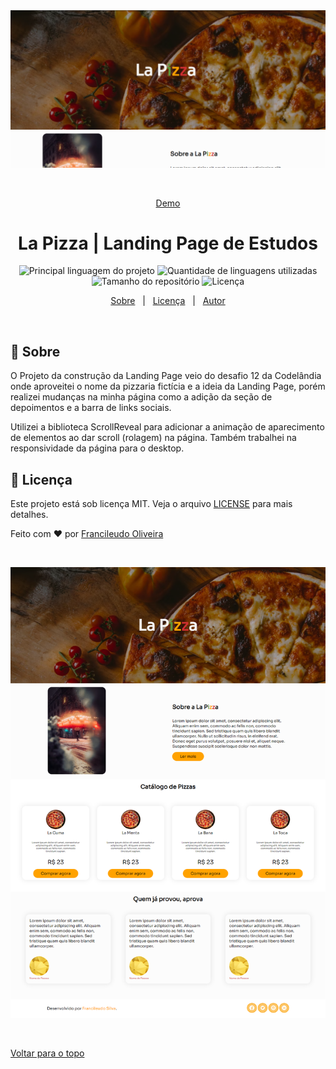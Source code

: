 <div align='center' id='top'>
<img src='./.github/imagem-para-banner.png' alt='Imagem de parte do site' />
 
&#xa0;
 
<a href='linkdosite'>Demo</a>
 
</div>
 
<h1 align='center'>La Pizza | Landing Page de Estudos</h1>
 
<p align='center'>
 
<img alt='Principal linguagem do projeto' src='https://img.shields.io/github/languages/top/fransilva0/la-pizza-landing-page?color=56BEB8'>
 
<img alt='Quantidade de linguagens utilizadas' src='https://img.shields.io/github/languages/count/fransilva0/la-pizza-landing-page?color=56BEB8'>
 
<img alt='Tamanho do repositório' src='https://img.shields.io/github/repo-size/fransilva0/la-pizza-landing-page?color=56BEB8'>
 
<img alt='Licença' src='https://img.shields.io/github/license/fransilva0/la-pizza-landing-page?color=56BEB8'>

</p>

<p align='center'>
<a href='#dart-sobre'>Sobre</a> &#xa0; | &#xa0;
<a href='#memo-licença'>Licença</a> &#xa0; | &#xa0;
<a href='https://github.com/fransilva0' target='_blank'>Autor</a>
</p>
 
<br>
 
## :dart: Sobre ##
 
O Projeto da construção da Landing Page veio do desafio 12 da Codelândia onde aproveitei o nome da pizzaria fictícia e a ideia da Landing Page, porém realizei mudanças na minha página como a adição da seção de depoimentos e a barra de links sociais.

Utilizei a biblioteca ScrollReveal para adicionar a animação de aparecimento de elementos ao dar scroll (rolagem) na página. Também trabalhei na responsividade da página para o desktop. 

 
## :memo: Licença ##
 
Este projeto está sob licença MIT. Veja o arquivo [LICENSE](LICENSE.md) para mais detalhes.
 
 
Feito com :heart: por <a href='https://github.com/fransilva0' target='_blank'>Francileudo Oliveira</a>
 
&#xa0;

<img src="./.github/pagina-desktop.png" />

&#xa0;
 
<a href='#top'>Voltar para o topo</a>